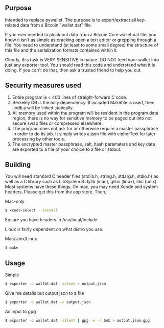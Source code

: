 ## Purpose
Intended to replace pywallet. The purpose is to export/extract all key-related data from a Bitcoin "wallet.dat" file.

If you ever needed to pluck out data from a Bitcoin Core wallet.dat file, you know it isn't as simple as cracking open a text editor or grepping through a file. You need to understand (at least to some small degree) the structure of this file and the serialization formats contained within it.

Clearly, this task is VERY SENSITIVE in nature. DO NOT feed your wallet into just any exporter tool. You should read this code and understand what it is doing. If you can't do that, then ask a trusted friend to help you out.

## Security measures used

1. Entire program is < 400 lines of straight-forward C code.
2. Berkeley DB is the only dependency. If included Makefile is used, then libdb.a will be linked statically.
3. All memory used within the program will be resident in the program data region, there is no way for sensitive memory to be paged out into not secure swap files or compressed elsewhere.
4. The program does not ask for or otherwise require a master passphrase in order to do its job. It simply writes a json file with cipherText for later processing by other tools.
5. The encrypted master passphrase, salt, hash paramaters and key data are exported to a file of your choice to a file or stdout.

## Building

You will need standard C header files (stdlib.h, string.h, stdarg.h, stdio.h) as well as a C library such as LibSystem.B.dylib (mac), glibc (linux), libc (unix). Most systems have these things. On mac, you may need Xcode and system headers. Please get this from the app store. Then,

Mac-only
```bash
$ xcode-select --install
```
Ensure you have headers in /usr/local/include

Linux is fairly dependent on what distro you use.

Mac/Unix/Linux
```bash
$ make
```
## Usage

Simple
```bash
$ exporter -d wallet.dat -silent > output.json
```

Give me details but output json to a file
```bash
$ exporter -d wallet.dat -o output.json
```

As input to gpg
```bash
$ exporter -d wallet.dat -silent | gpg -e -r bob > output.json.gpg
```





